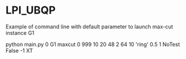 # LPI_UBQP

Example of command line with default parameter to launch max-cut instance G1

python main.py 0 G1 maxcut 0 999 10 20 48 2 64 10 'ring' 0.5 1 NoTest False -1 XT
